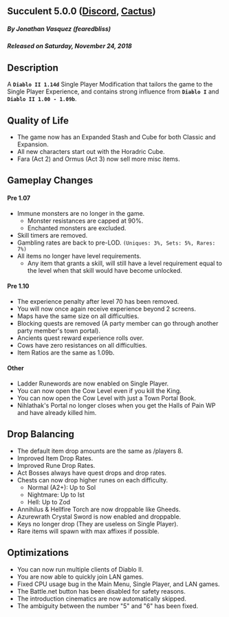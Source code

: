 ## Succulent 5.0.0 ([Discord](https://discord.gg/B59qDKy), [Cactus](https://github.com/fearedbliss/Cactus))
##### By Jonathan Vasquez (fearedbliss)
##### Released on Saturday, November 24, 2018

## Description

A **`Diablo II 1.14d`** Single Player Modification that tailors the game to the
Single Player Experience, and contains strong influence from **`Diablo I`** and **`Diablo II 1.00 - 1.09b`**.

## Quality of Life

- The game now has an Expanded Stash and Cube for both Classic and Expansion.
- All new characters start out with the Horadric Cube.
- Fara (Act 2) and Ormus (Act 3) now sell more misc items.

## Gameplay Changes

#### Pre 1.07

- Immune monsters are no longer in the game.
  - Monster resistances are capped at 90%.
  - Enchanted monsters are excluded.
- Skill timers are removed.
- Gambling rates are back to pre-LOD. `(Uniques: 3%, Sets: 5%, Rares: 7%)`
- All items no longer have level requirements.
  - Any item that grants a skill, will still have a level requirement
    equal to the level when that skill would have become unlocked.

#### Pre 1.10

- The experience penalty after level 70 has been removed.
- You will now once again receive experience beyond 2 screens.
- Maps have the same size on all difficulties.
- Blocking quests are removed (A party member can go through another party member's town portal).
- Ancients quest reward experience rolls over.
- Cows have zero resistances on all difficulties.
- Item Ratios are the same as 1.09b.

#### Other

- Ladder Runewords are now enabled on Single Player.
- You can now open the Cow Level even if you kill the King.
- You can now open the Cow Level with just a Town Portal Book.
- Nihlathak's Portal no longer closes when you get the Halls of Pain WP and have
  already killed him.

## Drop Balancing

- The default item drop amounts are the same as /players 8.
- Improved Item Drop Rates.
- Improved Rune Drop Rates.
- Act Bosses always have quest drops and drop rates.
- Chests can now drop higher runes on each difficulty.
  - Normal (A2+): Up to Sol
  - Nightmare: Up to Ist
  - Hell: Up to Zod
- Annihilus & Hellfire Torch are now droppable like Gheeds.
- Azurewrath Crystal Sword is now enabled and droppable.
- Keys no longer drop (They are useless on Single Player).
- Rare items will spawn with max affixes if possible.

## Optimizations

- You can now run multiple clients of Diablo II.
- You are now able to quickly join LAN games.
- Fixed CPU usage bug in the Main Menu, Single Player, and LAN games.
- The Battle.net button has been disabled for safety reasons.
- The introduction cinematics are now automatically skipped.
- The ambiguity between the number "5" and "6" has been fixed.
